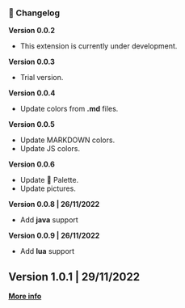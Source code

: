 ### 📝 Changelog
**Version 0.0.2**
  - This extension is currently under development. 

**Version 0.0.3**
  - Trial version.

**Version 0.0.4**
  - Update colors from **.md** files.

**Version 0.0.5**
  - Update MARKDOWN colors.
  - Update JS colors.
  
**Version 0.0.6**
  - Update 🎨 Palette.
  - Update pictures.

**Version 0.0.8 | 26/11/2022**
  - Add **java** support

**Version 0.0.9 | 26/11/2022**
  - Add **lua** support

**Version 1.0.1 | 29/11/2022**
  - 

[**More info**](https://github.com/kodiexp/arcadia-theme/blob/main/Changelog.md)
